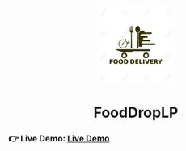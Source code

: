 <div align="center">
  <img style="width:30%" src="img/logo.webp"/>
  <h1>FoodDropLP</h1>
</div>
<h3 align="left">👉 Live Demo: <a href="https://hkt13.github.io/FoodDropLP/" target="_blank">Live Demo</a></h3>
